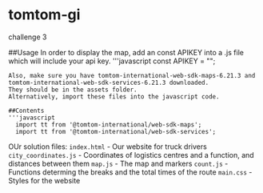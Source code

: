 # tomtom-gi
challenge 3 

##Usage
In order to display the map, add an const APIKEY into a .js file which will include your api key.
'''javascript
const APIKEY = "<your API KEY>";
```
Also, make sure you have tomtom-international-web-sdk-maps-6.21.3 and tomtom-international-web-sdk-services-6.21.3 downloaded.
They should be in the assets folder.
Alternatively, import these files into the javascript code.

##Contents
'''javascript
  import tt from '@tomtom-international/web-sdk-maps';
  import tt from '@tomtom-international/web-sdk-services';
  ```
  OUr solution files:
  `index.html` - Our website for truck drivers
   `city_coordinates.js` - Coordinates of logistics centres and a function, and distances between them
   `map.js` - The map and markers
   `count.js` - Functions determing the breaks and the total times of the route
   `main.css` - Styles for the website
   
